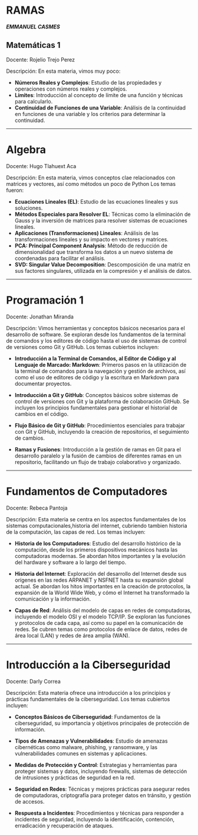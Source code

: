 # RAMAS


_**EMMANUEL CASMES**_ 
 
<!-- Que haremos en etsa apractica: Crear ramas y agregar contenido -->


   ## Matemáticas 1
Docente: Rojelio Trejo Perez 

Descripción: En esta materia, vimos muy poco:

- **Números Reales y Complejos**: Estudio de las propiedades y operaciones con números reales y complejos.
- **Límites**: Introducción al concepto de límite de una función y técnicas para calcularlo.
- **Continuidad de Funciones de una Variable**: Análisis de la continuidad en funciones de una variable y los criterios para determinar la continuidad.
---

# Algebra
Docente: Hugo Tlahuext Aca

Descripción: En esta materia, vimos conceptos clae relacionados con matrices y vectores, así como métodos un poco de Python Los temas fueron:

- **Ecuaciones Lineales (EL)**: Estudio de las ecuaciones lineales y sus soluciones.
- **Métodos Especiales para Resolver EL**: Técnicas como la eliminación de Gauss y la inversión de matrices para resolver sistemas de ecuaciones lineales.
- **Aplicaciones (Transformaciones) Lineales**: Análisis de las transformaciones lineales y su impacto en vectores y matrices.
- **PCA: Principal Component Analysis**: Método de reducción de dimensionalidad que transforma los datos a un nuevo sistema de coordenadas para facilitar el análisis.
- **SVD: Singular Value Decomposition**: Descomposición de una matriz en sus factores singulares, utilizada en la compresión y el análisis de datos.
---
# Programación 1
Docente: Jonathan Miranda 

Descripción: Vimos herramientas y conceptos básicos necesarios para el desarrollo de software. Se exploran desde los fundamentos de la terminal de comandos y los editores de código hasta el uso de sistemas de control de versiones como Git y GitHub. Los temas cubiertos incluyen:

- **Introducción a la Terminal de Comandos, al Editor de Código y al Lenguaje de Marcado: Markdown**: Primeros pasos en la utilización de la terminal de comandos para la navegación y gestión de archivos, así como el uso de editores de código y la escritura en Markdown para documentar proyectos.
  
- **Introducción a Git y GitHub**: Conceptos básicos sobre sistemas de control de versiones con Git y la plataforma de colaboración GitHub. Se incluyen los principios fundamentales para gestionar el historial de cambios en el código.
  
- **Flujo Básico de Git y GitHub**: Procedimientos esenciales para trabajar con Git y GitHub, incluyendo la creación de repositorios, el seguimiento de cambios.
  
- **Ramas y Fusiones**: Introducción a la gestión de ramas en Git para el desarrollo paralelo y la fusión de cambios de diferentes ramas en un repositorio, facilitando un flujo de trabajo colaborativo y organizado.
---

# Fundamentos de Computadores
Docente: Rebeca Pantoja

Descripción: Esta materia se centra en los aspectos fundamentales de los sistemas computacionales,historia del internet, cubriendo tambien historia de la computación, las capas de red. Los temas incluyen:

- **Historia de los Computadores**: Estudio del desarrollo histórico de la computación, desde los primeros dispositivos mecánicos hasta las computadoras modernas. Se abordan hitos importantes y la evolución del hardware y software a lo largo del tiempo.

- **Historia del Internet**: Exploración del desarrollo del Internet desde sus orígenes en las redes ARPANET y NSFNET hasta su expansión global actual. Se abordan los hitos importantes en la creación de protocolos, la expansión de la World Wide Web, y cómo el Internet ha transformado la comunicación y la información.

- **Capas de Red**: Análisis del modelo de capas en redes de computadoras, incluyendo el modelo OSI y el modelo TCP/IP. Se exploran las funciones y protocolos de cada capa, así como su papel en la comunicación de redes. Se cubren temas como protocolos de enlace de datos, redes de área local (LAN) y redes de área amplia (WAN).

---

# Introducción a la Ciberseguridad
Docente: Darly Correa

Descripción: Esta materia ofrece una introducción a los principios y prácticas fundamentales de la ciberseguridad. Los temas cubiertos incluyen:

- **Conceptos Básicos de Ciberseguridad**: Fundamentos de la ciberseguridad, su importancia y objetivos principales de protección de información.

- **Tipos de Amenazas y Vulnerabilidades**: Estudio de amenazas cibernéticas como malware, phishing, y ransomware, y las vulnerabilidades comunes en sistemas y aplicaciones.

- **Medidas de Protección y Control**: Estrategias y herramientas para proteger sistemas y datos, incluyendo firewalls, sistemas de detección de intrusiones y prácticas de seguridad en la red.

- **Seguridad en Redes**: Técnicas y mejores prácticas para asegurar redes de computadoras, criptografía para proteger datos en tránsito, y gestión de accesos.

- **Respuesta a Incidentes**: Procedimientos y técnicas para responder a incidentes de seguridad, incluyendo la identificación, contención, erradicación y recuperación de ataques.


